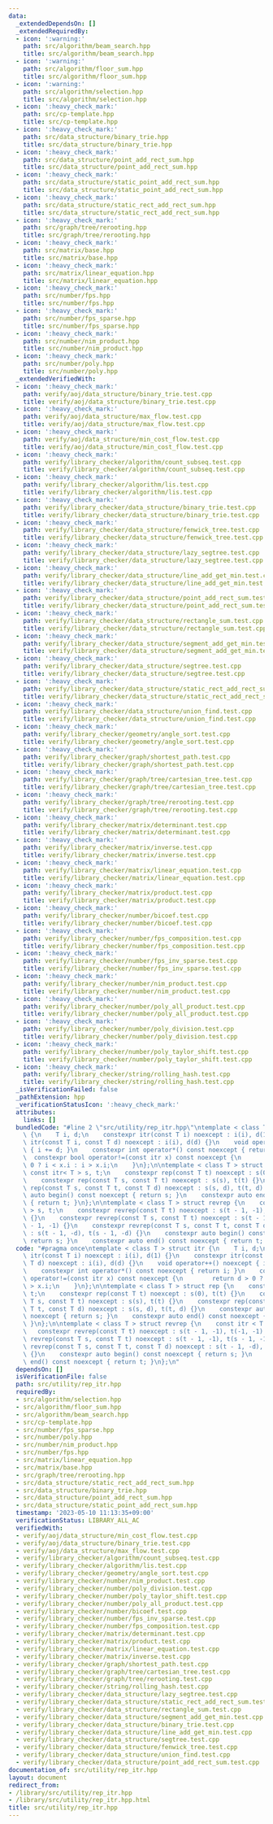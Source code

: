 ```yaml
---
data:
  _extendedDependsOn: []
  _extendedRequiredBy:
  - icon: ':warning:'
    path: src/algorithm/beam_search.hpp
    title: src/algorithm/beam_search.hpp
  - icon: ':warning:'
    path: src/algorithm/floor_sum.hpp
    title: src/algorithm/floor_sum.hpp
  - icon: ':warning:'
    path: src/algorithm/selection.hpp
    title: src/algorithm/selection.hpp
  - icon: ':heavy_check_mark:'
    path: src/cp-template.hpp
    title: src/cp-template.hpp
  - icon: ':heavy_check_mark:'
    path: src/data_structure/binary_trie.hpp
    title: src/data_structure/binary_trie.hpp
  - icon: ':heavy_check_mark:'
    path: src/data_structure/point_add_rect_sum.hpp
    title: src/data_structure/point_add_rect_sum.hpp
  - icon: ':heavy_check_mark:'
    path: src/data_structure/static_point_add_rect_sum.hpp
    title: src/data_structure/static_point_add_rect_sum.hpp
  - icon: ':heavy_check_mark:'
    path: src/data_structure/static_rect_add_rect_sum.hpp
    title: src/data_structure/static_rect_add_rect_sum.hpp
  - icon: ':heavy_check_mark:'
    path: src/graph/tree/rerooting.hpp
    title: src/graph/tree/rerooting.hpp
  - icon: ':heavy_check_mark:'
    path: src/matrix/base.hpp
    title: src/matrix/base.hpp
  - icon: ':heavy_check_mark:'
    path: src/matrix/linear_equation.hpp
    title: src/matrix/linear_equation.hpp
  - icon: ':heavy_check_mark:'
    path: src/number/fps.hpp
    title: src/number/fps.hpp
  - icon: ':heavy_check_mark:'
    path: src/number/fps_sparse.hpp
    title: src/number/fps_sparse.hpp
  - icon: ':heavy_check_mark:'
    path: src/number/nim_product.hpp
    title: src/number/nim_product.hpp
  - icon: ':heavy_check_mark:'
    path: src/number/poly.hpp
    title: src/number/poly.hpp
  _extendedVerifiedWith:
  - icon: ':heavy_check_mark:'
    path: verify/aoj/data_structure/binary_trie.test.cpp
    title: verify/aoj/data_structure/binary_trie.test.cpp
  - icon: ':heavy_check_mark:'
    path: verify/aoj/data_structure/max_flow.test.cpp
    title: verify/aoj/data_structure/max_flow.test.cpp
  - icon: ':heavy_check_mark:'
    path: verify/aoj/data_structure/min_cost_flow.test.cpp
    title: verify/aoj/data_structure/min_cost_flow.test.cpp
  - icon: ':heavy_check_mark:'
    path: verify/library_checker/algorithm/count_subseq.test.cpp
    title: verify/library_checker/algorithm/count_subseq.test.cpp
  - icon: ':heavy_check_mark:'
    path: verify/library_checker/algorithm/lis.test.cpp
    title: verify/library_checker/algorithm/lis.test.cpp
  - icon: ':heavy_check_mark:'
    path: verify/library_checker/data_structure/binary_trie.test.cpp
    title: verify/library_checker/data_structure/binary_trie.test.cpp
  - icon: ':heavy_check_mark:'
    path: verify/library_checker/data_structure/fenwick_tree.test.cpp
    title: verify/library_checker/data_structure/fenwick_tree.test.cpp
  - icon: ':heavy_check_mark:'
    path: verify/library_checker/data_structure/lazy_segtree.test.cpp
    title: verify/library_checker/data_structure/lazy_segtree.test.cpp
  - icon: ':heavy_check_mark:'
    path: verify/library_checker/data_structure/line_add_get_min.test.cpp
    title: verify/library_checker/data_structure/line_add_get_min.test.cpp
  - icon: ':heavy_check_mark:'
    path: verify/library_checker/data_structure/point_add_rect_sum.test.cpp
    title: verify/library_checker/data_structure/point_add_rect_sum.test.cpp
  - icon: ':heavy_check_mark:'
    path: verify/library_checker/data_structure/rectangle_sum.test.cpp
    title: verify/library_checker/data_structure/rectangle_sum.test.cpp
  - icon: ':heavy_check_mark:'
    path: verify/library_checker/data_structure/segment_add_get_min.test.cpp
    title: verify/library_checker/data_structure/segment_add_get_min.test.cpp
  - icon: ':heavy_check_mark:'
    path: verify/library_checker/data_structure/segtree.test.cpp
    title: verify/library_checker/data_structure/segtree.test.cpp
  - icon: ':heavy_check_mark:'
    path: verify/library_checker/data_structure/static_rect_add_rect_sum.test.cpp
    title: verify/library_checker/data_structure/static_rect_add_rect_sum.test.cpp
  - icon: ':heavy_check_mark:'
    path: verify/library_checker/data_structure/union_find.test.cpp
    title: verify/library_checker/data_structure/union_find.test.cpp
  - icon: ':heavy_check_mark:'
    path: verify/library_checker/geometry/angle_sort.test.cpp
    title: verify/library_checker/geometry/angle_sort.test.cpp
  - icon: ':heavy_check_mark:'
    path: verify/library_checker/graph/shortest_path.test.cpp
    title: verify/library_checker/graph/shortest_path.test.cpp
  - icon: ':heavy_check_mark:'
    path: verify/library_checker/graph/tree/cartesian_tree.test.cpp
    title: verify/library_checker/graph/tree/cartesian_tree.test.cpp
  - icon: ':heavy_check_mark:'
    path: verify/library_checker/graph/tree/rerooting.test.cpp
    title: verify/library_checker/graph/tree/rerooting.test.cpp
  - icon: ':heavy_check_mark:'
    path: verify/library_checker/matrix/determinant.test.cpp
    title: verify/library_checker/matrix/determinant.test.cpp
  - icon: ':heavy_check_mark:'
    path: verify/library_checker/matrix/inverse.test.cpp
    title: verify/library_checker/matrix/inverse.test.cpp
  - icon: ':heavy_check_mark:'
    path: verify/library_checker/matrix/linear_equation.test.cpp
    title: verify/library_checker/matrix/linear_equation.test.cpp
  - icon: ':heavy_check_mark:'
    path: verify/library_checker/matrix/product.test.cpp
    title: verify/library_checker/matrix/product.test.cpp
  - icon: ':heavy_check_mark:'
    path: verify/library_checker/number/bicoef.test.cpp
    title: verify/library_checker/number/bicoef.test.cpp
  - icon: ':heavy_check_mark:'
    path: verify/library_checker/number/fps_composition.test.cpp
    title: verify/library_checker/number/fps_composition.test.cpp
  - icon: ':heavy_check_mark:'
    path: verify/library_checker/number/fps_inv_sparse.test.cpp
    title: verify/library_checker/number/fps_inv_sparse.test.cpp
  - icon: ':heavy_check_mark:'
    path: verify/library_checker/number/nim_product.test.cpp
    title: verify/library_checker/number/nim_product.test.cpp
  - icon: ':heavy_check_mark:'
    path: verify/library_checker/number/poly_all_product.test.cpp
    title: verify/library_checker/number/poly_all_product.test.cpp
  - icon: ':heavy_check_mark:'
    path: verify/library_checker/number/poly_division.test.cpp
    title: verify/library_checker/number/poly_division.test.cpp
  - icon: ':heavy_check_mark:'
    path: verify/library_checker/number/poly_taylor_shift.test.cpp
    title: verify/library_checker/number/poly_taylor_shift.test.cpp
  - icon: ':heavy_check_mark:'
    path: verify/library_checker/string/rolling_hash.test.cpp
    title: verify/library_checker/string/rolling_hash.test.cpp
  _isVerificationFailed: false
  _pathExtension: hpp
  _verificationStatusIcon: ':heavy_check_mark:'
  attributes:
    links: []
  bundledCode: "#line 2 \"src/utility/rep_itr.hpp\"\ntemplate < class T > struct itr\
    \ {\n    T i, d;\n    constexpr itr(const T i) noexcept : i(i), d(1) {}\n    constexpr\
    \ itr(const T i, const T d) noexcept : i(i), d(d) {}\n    void operator++() noexcept\
    \ { i += d; }\n    constexpr int operator*() const noexcept { return i; }\n  \
    \  constexpr bool operator!=(const itr x) const noexcept {\n        return d >\
    \ 0 ? i < x.i : i > x.i;\n    }\n};\n\ntemplate < class T > struct rep {\n   \
    \ const itr< T > s, t;\n    constexpr rep(const T t) noexcept : s(0), t(t) {}\n\
    \    constexpr rep(const T s, const T t) noexcept : s(s), t(t) {}\n    constexpr\
    \ rep(const T s, const T t, const T d) noexcept : s(s, d), t(t, d) {}\n    constexpr\
    \ auto begin() const noexcept { return s; }\n    constexpr auto end() const noexcept\
    \ { return t; }\n};\n\ntemplate < class T > struct revrep {\n    const itr < T\
    \ > s, t;\n    constexpr revrep(const T t) noexcept : s(t - 1, -1), t(-1, -1)\
    \ {}\n    constexpr revrep(const T s, const T t) noexcept : s(t - 1, -1), t(s\
    \ - 1, -1) {}\n    constexpr revrep(const T s, const T t, const T d) noexcept\
    \ : s(t - 1, -d), t(s - 1, -d) {}\n    constexpr auto begin() const noexcept {\
    \ return s; }\n    constexpr auto end() const noexcept { return t; }\n};\n"
  code: "#pragma once\ntemplate < class T > struct itr {\n    T i, d;\n    constexpr\
    \ itr(const T i) noexcept : i(i), d(1) {}\n    constexpr itr(const T i, const\
    \ T d) noexcept : i(i), d(d) {}\n    void operator++() noexcept { i += d; }\n\
    \    constexpr int operator*() const noexcept { return i; }\n    constexpr bool\
    \ operator!=(const itr x) const noexcept {\n        return d > 0 ? i < x.i : i\
    \ > x.i;\n    }\n};\n\ntemplate < class T > struct rep {\n    const itr< T > s,\
    \ t;\n    constexpr rep(const T t) noexcept : s(0), t(t) {}\n    constexpr rep(const\
    \ T s, const T t) noexcept : s(s), t(t) {}\n    constexpr rep(const T s, const\
    \ T t, const T d) noexcept : s(s, d), t(t, d) {}\n    constexpr auto begin() const\
    \ noexcept { return s; }\n    constexpr auto end() const noexcept { return t;\
    \ }\n};\n\ntemplate < class T > struct revrep {\n    const itr < T > s, t;\n \
    \   constexpr revrep(const T t) noexcept : s(t - 1, -1), t(-1, -1) {}\n    constexpr\
    \ revrep(const T s, const T t) noexcept : s(t - 1, -1), t(s - 1, -1) {}\n    constexpr\
    \ revrep(const T s, const T t, const T d) noexcept : s(t - 1, -d), t(s - 1, -d)\
    \ {}\n    constexpr auto begin() const noexcept { return s; }\n    constexpr auto\
    \ end() const noexcept { return t; }\n};\n"
  dependsOn: []
  isVerificationFile: false
  path: src/utility/rep_itr.hpp
  requiredBy:
  - src/algorithm/selection.hpp
  - src/algorithm/floor_sum.hpp
  - src/algorithm/beam_search.hpp
  - src/cp-template.hpp
  - src/number/fps_sparse.hpp
  - src/number/poly.hpp
  - src/number/nim_product.hpp
  - src/number/fps.hpp
  - src/matrix/linear_equation.hpp
  - src/matrix/base.hpp
  - src/graph/tree/rerooting.hpp
  - src/data_structure/static_rect_add_rect_sum.hpp
  - src/data_structure/binary_trie.hpp
  - src/data_structure/point_add_rect_sum.hpp
  - src/data_structure/static_point_add_rect_sum.hpp
  timestamp: '2023-05-10 11:13:35+09:00'
  verificationStatus: LIBRARY_ALL_AC
  verifiedWith:
  - verify/aoj/data_structure/min_cost_flow.test.cpp
  - verify/aoj/data_structure/binary_trie.test.cpp
  - verify/aoj/data_structure/max_flow.test.cpp
  - verify/library_checker/algorithm/count_subseq.test.cpp
  - verify/library_checker/algorithm/lis.test.cpp
  - verify/library_checker/geometry/angle_sort.test.cpp
  - verify/library_checker/number/nim_product.test.cpp
  - verify/library_checker/number/poly_division.test.cpp
  - verify/library_checker/number/poly_taylor_shift.test.cpp
  - verify/library_checker/number/poly_all_product.test.cpp
  - verify/library_checker/number/bicoef.test.cpp
  - verify/library_checker/number/fps_inv_sparse.test.cpp
  - verify/library_checker/number/fps_composition.test.cpp
  - verify/library_checker/matrix/determinant.test.cpp
  - verify/library_checker/matrix/product.test.cpp
  - verify/library_checker/matrix/linear_equation.test.cpp
  - verify/library_checker/matrix/inverse.test.cpp
  - verify/library_checker/graph/shortest_path.test.cpp
  - verify/library_checker/graph/tree/cartesian_tree.test.cpp
  - verify/library_checker/graph/tree/rerooting.test.cpp
  - verify/library_checker/string/rolling_hash.test.cpp
  - verify/library_checker/data_structure/lazy_segtree.test.cpp
  - verify/library_checker/data_structure/static_rect_add_rect_sum.test.cpp
  - verify/library_checker/data_structure/rectangle_sum.test.cpp
  - verify/library_checker/data_structure/segment_add_get_min.test.cpp
  - verify/library_checker/data_structure/binary_trie.test.cpp
  - verify/library_checker/data_structure/line_add_get_min.test.cpp
  - verify/library_checker/data_structure/segtree.test.cpp
  - verify/library_checker/data_structure/fenwick_tree.test.cpp
  - verify/library_checker/data_structure/union_find.test.cpp
  - verify/library_checker/data_structure/point_add_rect_sum.test.cpp
documentation_of: src/utility/rep_itr.hpp
layout: document
redirect_from:
- /library/src/utility/rep_itr.hpp
- /library/src/utility/rep_itr.hpp.html
title: src/utility/rep_itr.hpp
---
```

